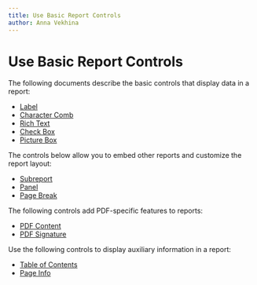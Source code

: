 ```yaml
---
title: Use Basic Report Controls
author: Anna Vekhina
---
```

# Use Basic Report Controls

The following documents describe the basic controls that display data in a report:

* [Label](use-basic-report-controls/label.md)
* [Character Comb](use-basic-report-controls/character-comb.md)
* [Rich Text](use-basic-report-controls/rich-text.md)
* [Check Box](use-basic-report-controls/check-box.md)
* [Picture Box](use-basic-report-controls/picture-box.md)

The controls below allow you to embed other reports and customize the report layout:

* [Subreport](use-basic-report-controls/subreport.md)
* [Panel](use-basic-report-controls/panel.md)
* [Page Break](use-basic-report-controls/page-break.md)

The following controls add PDF-specific features to reports:

* [PDF Content](use-basic-report-controls/pdf-content.md)
* [PDF Signature](use-basic-report-controls/pdf-signature.md)

Use the following controls to display auxiliary information in a report:

* [Table of Contents](use-basic-report-controls/table-of-contents.md)
* [Page Info](use-basic-report-controls/page-info.md)